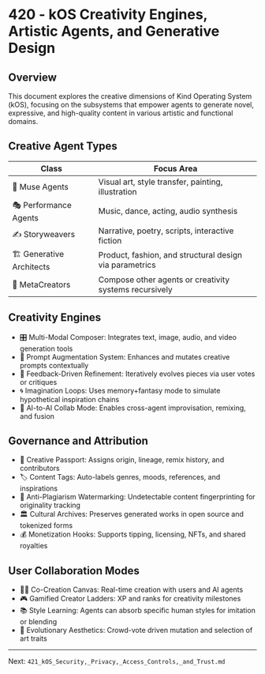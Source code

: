 # 420 - kOS Creativity Engines, Artistic Agents, and Generative Design

## Overview
This document explores the creative dimensions of Kind Operating System (kOS), focusing on the subsystems that empower agents to generate novel, expressive, and high-quality content in various artistic and functional domains.

## Creative Agent Types
| Class               | Focus Area                                                |
|---------------------|-----------------------------------------------------------|
| 🎨 Muse Agents         | Visual art, style transfer, painting, illustration         |
| 🎭 Performance Agents  | Music, dance, acting, audio synthesis                     |
| ✍️ Storyweavers        | Narrative, poetry, scripts, interactive fiction            |
| 🏗️ Generative Architects| Product, fashion, and structural design via parametrics   |
| 🧬 MetaCreators        | Compose other agents or creativity systems recursively     |

## Creativity Engines
- 🎛️ Multi-Modal Composer: Integrates text, image, audio, and video generation tools
- 🧩 Prompt Augmentation System: Enhances and mutates creative prompts contextually
- 🔄 Feedback-Driven Refinement: Iteratively evolves pieces via user votes or critiques
- 🌀 Imagination Loops: Uses memory+fantasy mode to simulate hypothetical inspiration chains
- 🧠 AI-to-AI Collab Mode: Enables cross-agent improvisation, remixing, and fusion

## Governance and Attribution
- 🪪 Creative Passport: Assigns origin, lineage, remix history, and contributors
- 🏷️ Content Tags: Auto-labels genres, moods, references, and inspirations
- 🔐 Anti-Plagiarism Watermarking: Undetectable content fingerprinting for originality tracking
- 🏛️ Cultural Archives: Preserves generated works in open source and tokenized forms
- 💰 Monetization Hooks: Supports tipping, licensing, NFTs, and shared royalties

## User Collaboration Modes
- 🧑‍🎨 Co-Creation Canvas: Real-time creation with users and AI agents
- 🎮 Gamified Creator Ladders: XP and ranks for creativity milestones
- 📚 Style Learning: Agents can absorb specific human styles for imitation or blending
- 🧬 Evolutionary Aesthetics: Crowd-vote driven mutation and selection of art traits

---
Next: `421_kOS_Security,_Privacy,_Access_Controls,_and_Trust.md`

